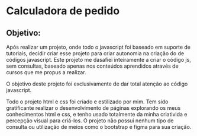 # Calculadora de pedido


## Objetivo:

<P> Após realizar um projeto, onde todo o javascript foi baseado em suporte de tutoriais, decidir criar esse projeto para criar autonomia na criação do de códigos javascript. Este projeto me dasafiei inteiramente a criar o código js, sem consultas, baseado apenas nos conteúdos aprendidos através de cursos que me propus a realizar. <p>

<p> O objetivo deste projeto foi exclusivamente de dar total atenção ao código javascript.<p>

<p> Todo o projeto html e css foi criado e estilizado por mim. Tem sido gratificante realizar o desenvolvimento de páginas explorando os meus conhecimentos html e css, e tenho usado totalmente da minha criativida e percepção visual para criá-los. O projeto não possui nenhum tipo de consulta ou utilização de meios como o bootstrap e figma para sua criação.
